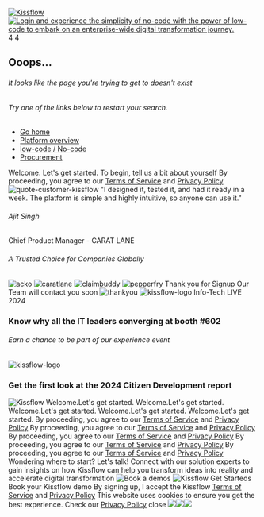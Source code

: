 [ ![Kissflow](https://kissflow.com/hubfs/kissflow_logo_web.svg) ](https://kissflow.com/videos/interactive-demo/platform-overview/<https:/kissflow.com/>) [ ![Login and experience the simplicity of no-code with the power of low-code to embark on an enterprise-wide digital transformation journey.](https://kissflow.com/hubfs/KF%20Brand%20Home/kissflow.svg) ](https://kissflow.com/videos/interactive-demo/platform-overview/<javascript:void\(0\);>)
4 4
## Ooops...
###### It looks like the page you're trying to get to doesn't exist 
###### Try one of the links below to restart your search.
  * [Go home](https://kissflow.com/videos/interactive-demo/platform-overview/<https:/kissflow.com/>)
  * [Platform overview](https://kissflow.com/videos/interactive-demo/platform-overview/<https:/kissflow.com/platform/>)
  * [low-code / No-code](https://kissflow.com/videos/interactive-demo/platform-overview/<https:/kissflow.com/low-code/>)
  * [Procurement](https://kissflow.com/videos/interactive-demo/platform-overview/<https:/kissflow.com/procurement/>)


Welcome. Let's get started.
To begin, tell us a bit about yourself
By proceeding, you agree to our [Terms of Service](https://kissflow.com/videos/interactive-demo/platform-overview/<https:/kissflow.com/terms-of-service/> "Terms of Service") and [Privacy Policy](https://kissflow.com/videos/interactive-demo/platform-overview/<https:/kissflow.com/privacy-policy/>)
![quote-customer-kissflow](https://kissflow.com/hs-fs/hubfs/quote.png?width=48&height=32&name=quote.png)
"I designed it, tested it, and had it ready in a week. The platform is simple and highly intuitive, so anyone can use it."
###### Ajit Singh
Chief Product Manager - CARAT LANE
###### A Trusted Choice for Companies Globally
![acko](https://kissflow.com/hubfs/caratlane-1.svg)
![caratlane](https://kissflow.com/hubfs/claimbuddy.svg)
![claimbuddy](https://kissflow.com/hubfs/pepperfry-popup.svg)
![pepperfry](https://kissflow.com/hubfs/acko-1.svg)
Thank you for Signup
Our Team will contact you soon
![thankyou](https://kissflow.com/hubfs/20215080/thankyou.svg)
![kissflow-logo](https://kissflow.com/hubfs/banner.webp)
Info-Tech LIVE 2024
### Know why all the IT leaders converging at booth #602
###### Earn a chance to be part of our experience event
![kissflow-logo](https://kissflow.com/hubfs/Citizen-development.webp)
### Get the first look at the 2024 Citizen Development report
![Kissflow](https://kissflow.com/hubfs/kissflow_logo_web.svg)
Welcome.Let's get started.
Welcome.Let's get started.
Welcome.Let's get started.
Welcome.Let's get started.
Welcome.Let's get started.
By proceeding, you agree to our [Terms of Service](https://kissflow.com/videos/interactive-demo/platform-overview/<https:/kissflow.com/terms-of-service/> "Terms of Service") and [Privacy Policy](https://kissflow.com/videos/interactive-demo/platform-overview/<https:/kissflow.com/privacy-policy/>)
By proceeding, you agree to our [Terms of Service](https://kissflow.com/videos/interactive-demo/platform-overview/<https:/kissflow.com/terms-of-service/> "Terms of Service") and [Privacy Policy](https://kissflow.com/videos/interactive-demo/platform-overview/<https:/kissflow.com/privacy-policy/>)
By proceeding, you agree to our [Terms of Service](https://kissflow.com/videos/interactive-demo/platform-overview/<https:/kissflow.com/terms-of-service/> "Terms of Service") and [Privacy Policy](https://kissflow.com/videos/interactive-demo/platform-overview/<https:/kissflow.com/privacy-policy/>)
By proceeding, you agree to our [Terms of Service](https://kissflow.com/videos/interactive-demo/platform-overview/<https:/kissflow.com/terms-of-service/> "Terms of Service") and [Privacy Policy](https://kissflow.com/videos/interactive-demo/platform-overview/<https:/kissflow.com/privacy-policy/>)
By proceeding, you agree to our [Terms of Service](https://kissflow.com/videos/interactive-demo/platform-overview/<https:/kissflow.com/terms-of-service/> "Terms of Service") and [Privacy Policy](https://kissflow.com/videos/interactive-demo/platform-overview/<https:/kissflow.com/privacy-policy/>)
Wondering where to start? Let's talk!
Connect with our solution experts to gain insights on how Kissflow can help you transform ideas into reality and accelerate digital transformation
![Book a demos](https://kissflow.com/hubfs/booka-a-demo.png)
![Kissflow Get Starteds](https://kissflow.com/hubfs/mob-banner.png)
Book your Kissflow demo
By signing up, I accept the Kissflow [Terms of Service](https://kissflow.com/videos/interactive-demo/platform-overview/<https:/kissflow.com/terms-of-service/> "Terms of Service") and [Privacy Policy](https://kissflow.com/videos/interactive-demo/platform-overview/<https:/kissflow.com/privacy-policy/>)
This website uses cookies to ensure you get the best experience. Check our [Privacy Policy](https://kissflow.com/videos/interactive-demo/platform-overview/<https:/kissflow.com/privacy-policy/#cookies>)
close
![](https://bat.bing.com/action/0?ti=5102583&Ver=2&mid=737ed31e-9a4f-4199-93f5-a6b0001c656c&bo=1&sid=824b93b0dd4911efa0f4931da9888072&vid=824c2e20dd4911efac8b974c58356cac&vids=1&msclkid=N&pi=918639831&lg=en-US&sw=1080&sh=600&sc=24&tl=Error%20404%20%7C%20Page%20not%20found&p=https%3A%2F%2Fkissflow.com%2Fvideos%2Finteractive-demo%2Fplatform-overview%2Fkissflow-ats-app&r=&lt=2185&evt=pageLoad&sv=1&cdb=AQAQ&rn=845987)![](https://bat.bing.com/action/0?ti=5102583&Ver=2&mid=737ed31e-9a4f-4199-93f5-a6b0001c656c&bo=2&sid=824b93b0dd4911efa0f4931da9888072&vid=824c2e20dd4911efac8b974c58356cac&vids=0&msclkid=N&tpp=1&ea=header_live_demo_button_click&en=Y&p=https%3A%2F%2Fkissflow.com%2Fvideos%2Finteractive-demo%2Fplatform-overview%2Fkissflow-ats-app&sw=1080&sh=600&sc=24&evt=custom&cdb=AQAQ&rn=820806)![](https://bat.bing.com/action/0?ti=5102583&Ver=2&mid=737ed31e-9a4f-4199-93f5-a6b0001c656c&bo=3&sid=824b93b0dd4911efa0f4931da9888072&vid=824c2e20dd4911efac8b974c58356cac&vids=0&msclkid=N&tpp=1&ea=kf_words&en=Y&p=https%3A%2F%2Fkissflow.com%2Fvideos%2Finteractive-demo%2Fplatform-overview%2Fkissflow-ats-app&sw=1080&sh=600&sc=24&evt=custom&cdb=AQAQ&rn=905953)